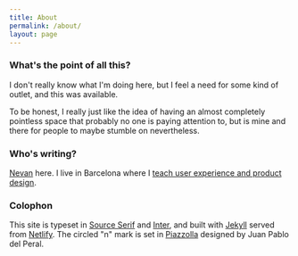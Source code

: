 ```yaml
---
title: About
permalink: /about/
layout: page
---
```


### What's the point of all this?

I don't really know what I'm doing here, but I feel a need for some kind of outlet, and this was available.

To be honest, I really just like the idea of having an almost completely pointless space that probably no one is paying attention to, but is mine and there for people to maybe stumble on nevertheless.

### Who's writing?

[Nevan](https://nevanscott.com) here. I live in Barcelona where I [teach user experience and product design](https://buttonschool.com).

### Colophon

This site is typeset in [Source Serif](https://adobe-fonts.github.io/source-serif/) and [Inter](https://rsms.me/inter/), and built with [Jekyll](https://jekyllrb.com) served from [Netlify](https://www.netlify.com). The circled "n" mark is set in [Piazzolla](https://piazzolla.huertatipografica.com) designed by Juan Pablo del Peral.
